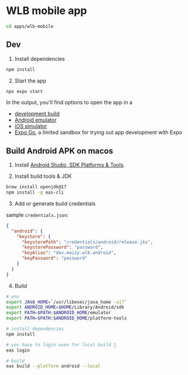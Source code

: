 # WLB mobile app

```bash
cd apps/wlb-mobile
```

## Dev

1. Install dependencies

```bash
npm install
```

2. Start the app

```bash
npx expo start
```

In the output, you'll find options to open the app in a

- [development build](https://docs.expo.dev/develop/development-builds/introduction/)
- [Android emulator](https://docs.expo.dev/workflow/android-studio-emulator/)
- [iOS simulator](https://docs.expo.dev/workflow/ios-simulator/)
- [Expo Go](https://expo.dev/go), a limited sandbox for trying out app development with Expo

## Build Android APK on macos

1. Install [Android Studio, SDK Platforms & Tools](https://docs.expo.dev/get-started/set-up-your-environment/?mode=development-build).

2. Install build tools & JDK

```bash
brew install openjdk@17
npm install -g eas-cli
```

3. Add or generate build credentials

sample `credentials.json`:
```json
{
  "android": {
    "keystore": {
      "keystorePath": "credentials/android/release.jks",
      "keystorePassword": "password",
      "keyAlias": "dev.maizy.wlb.android",
      "keyPassword": "password"
    }
  }
}

```

4. Build

```bash
# env
export JAVA_HOME=`/usr/libexec/java_home -v17`
export ANDROID_HOME=$HOME/Library/Android/sdk
export PATH=$PATH:$ANDROID_HOME/emulator
export PATH=$PATH:$ANDROID_HOME/platform-tools

# install dependencies
npm install

# you have to login even for local build 🤷‍
eas login

# build
eas build --platform android --local
```
